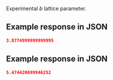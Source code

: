 Experimental *b* lattice parameter.







## Example response in JSON

```json
3.8774999999999995
```

## Example response in JSON

```json
5.474420699946252
```

